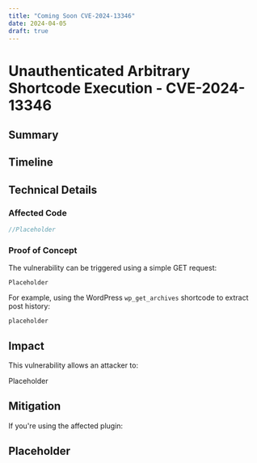 ```yaml
---
title: "Coming Soon CVE-2024-13346"
date: 2024-04-05
draft: true
---
```


# Unauthenticated Arbitrary Shortcode Execution - CVE-2024-13346

## Summary



## Timeline



## Technical Details



### Affected Code

```php
//Placeholder
```

### Proof of Concept

The vulnerability can be triggered using a simple GET request:

```
Placeholder
```

For example, using the WordPress `wp_get_archives` shortcode to extract post history:

```
placeholder
```

## Impact

This vulnerability allows an attacker to:

Placeholder

## Mitigation

If you're using the affected plugin:

Placeholder
---

